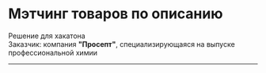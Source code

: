 # Мэтчинг товаров по описанию

Решение для хакатона  
Заказчик: компания **"Просепт"**, специализирующаяся на выпуске профессиональной химии

---


